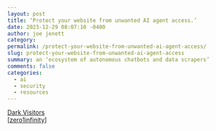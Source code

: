 ```yaml
---
layout: post
title: ‘Protect your website from unwanted AI agent access.’
date: 2023-12-29 08:07:10 -0400
author: joe jenett
category: 
permalink: /protect-your-website-from-unwanted-ai-agent-access/
slug: protect-your-website-from-unwanted-ai-agent-access
summary: an ‘ecosystem of autonomous chatbots and data scrapers’
comments: false
categories:
  - ai
  - security
  - resources
---
```


<a title="Dark Visitors - A list of known AI agents on the internet" href="https://darkvisitors.com/">Dark Visitors</a><br>[<a href="https://pinboard.in/u:zero1infinity">zero1infinity</a>]

<a style="display:none;" href="https://brid.gy/publish/mastodon"><small>(cross-posted to mastodon)</small></a>